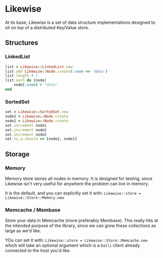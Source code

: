 # Likewise

At its base, Likewise is a set of data structure implementations designed to sit on top of a distributed Key/Value store.

## Structures

### LinkedList

``` ruby
list = Likewise::LinkedList.new
list.add Likewise::Node.create(:some => 'data')
list.length # 1
list.each do |node|
	node[:some] # "data"
end
```

### SortedSet

``` ruby
set = Likewise::SortedSet.new
node1 = Likewise::Node.create
node2 = Likewise::Node.create
set.increment node1
set.increment node2
set.increment node2
set.to_a.should == [node2, node1]
```

## Storage

### Memory

Memory store stores all nodes in memory.  It is designed for testing, since Likewise isn't very useful for anywhere the problem can live in memory.

It is the default, and you can explicitly set it with: `Likewise::store = Likewise::Store::Memory.new`

### Memcache / Membase

Store your data in Memcache (more preferably Membase).  This really hits at the intended purpose of the library, since we can grow these collections as large as we'd like.

YOu can set it with: `Likewise::store = Likewise::Store::Memcache.new` which will take an optional argument which is a `Dalli` client already connected to the host you'd like.
